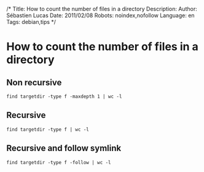 /*
Title: How to count the number of files in a directory
Description: 
Author: Sébastien Lucas
Date: 2011/02/08
Robots: noindex,nofollow
Language: en
Tags: debian,tips
*/
# How to count the number of files in a directory

## Non recursive
```
find targetdir -type f -maxdepth 1 | wc -l 
```
## Recursive

```
find targetdir -type f | wc -l 
```
## Recursive and follow symlink

```
find targetdir -type f -follow | wc -l 
```






